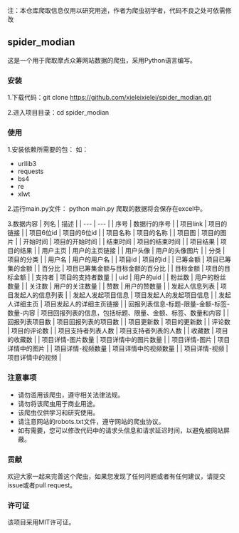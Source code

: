 注：本仓库爬取信息仅用以研究用途，作者为爬虫初学者，代码不良之处可依需修改
## spider_modian
这是一个用于爬取摩点众筹网站数据的爬虫，采用Python语言编写。

### 安装
1.下载代码：git clone https://github.com/xieleixielei/spider_modian.git

2.进入项目目录：cd spider_modian


### 使用
1.安装依赖所需要的包：
如：
- urllib3
- requests
- bs4
- re
- xlwt

2.运行main.py文件：
python main.py
爬取的数据将会保存在excel中。

3.数据内容
| 列名 | 描述 |
| --- | --- |
| 序号 | 数据行的序号 |
| 项目link | 项目的链接 |
| 项目6位id | 项目的6位id |
| 项目名称 | 项目的名称 |
| 项目图 | 项目的图片 |
| 开始时间 | 项目的开始时间 |
| 结束时间 | 项目的结束时间 |
| 项目结果 | 项目的结果 |
| 用户主页 | 用户的主页链接 |
| 用户头像 | 用户的头像图片 |
| 分类 | 项目的分类 |
| 用户名 | 用户的用户名 |
| 项目id | 项目的id |
| 已筹金额 | 项目已筹集的金额 |
| 百分比 | 项目已筹集金额与目标金额的百分比 |
| 目标金额 | 项目的目标金额 |
| 支持者 | 项目的支持者数量 |
| uid | 用户的uid |
| 粉丝数 | 用户的粉丝数量 |
| 关注数 | 用户的关注数量 |
| 赞数 | 用户的赞数量 |
| 发起人信息列表 | 项目发起人的信息列表 |
| 发起人发起项目信息 | 项目发起人的发起项目信息 |
| 发起人详细主页 | 项目发起人的详细主页链接 |
| 回报列表信息-标题-限量-金额-标签-数量-内容 | 项目回报列表的信息，包括标题、限量、金额、标签、数量和内容 |
| 回报列表项目数 | 项目回报列表的项目数 |
| 项目更新数 | 项目的更新数 |
| 评论数 | 项目的评论数 |
| 项目支持者列表人数 | 项目支持者列表的人数 |
| 收藏数 | 项目的收藏数 |
| 项目详情-图片数量 | 项目详情中的图片数量 |
| 项目详情-图片 | 项目详情中的图片 |
| 项目详情-视频数量 | 项目详情中的视频数量 |
| 项目详情-视频 | 项目详情中的视频 |

### 注意事项
- 请勿滥用该爬虫，遵守相关法律法规。
- 请勿将该爬虫用于商业用途。
- 该爬虫仅供学习和研究使用。
- 请注意网站的robots.txt文件，遵守网站的爬虫协议。
- 如有需要，您可以修改代码中的请求头信息和请求延迟时间，以避免被网站屏蔽。
### 贡献
欢迎大家一起来完善这个爬虫，如果您发现了任何问题或者有任何建议，请提交issue或者pull request。

###  许可证
该项目采用MIT许可证。
